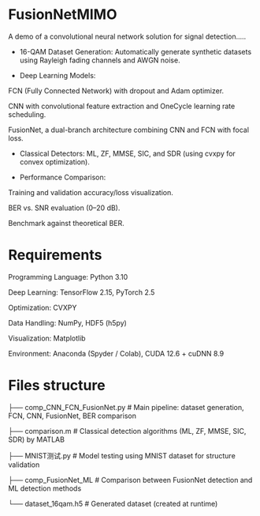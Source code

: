 # FusionNetMIMO
A demo of a convolutional neural network solution for signal detection.....

- 16-QAM Dataset Generation: Automatically generate synthetic datasets using Rayleigh fading channels and AWGN noise.

- Deep Learning Models:

FCN (Fully Connected Network) with dropout and Adam optimizer.

CNN with convolutional feature extraction and OneCycle learning rate scheduling.

FusionNet, a dual-branch architecture combining CNN and FCN with focal loss.

- Classical Detectors: ML, ZF, MMSE, SIC, and SDR (using cvxpy for convex optimization).

- Performance Comparison:

Training and validation accuracy/loss visualization.

BER vs. SNR evaluation (0–20 dB).

Benchmark against theoretical BER.

# Requirements
Programming Language: Python 3.10

Deep Learning: TensorFlow 2.15, PyTorch 2.5

Optimization: CVXPY

Data Handling: NumPy, HDF5 (h5py)

Visualization: Matplotlib

Environment: Anaconda (Spyder / Colab), CUDA 12.6 + cuDNN 8.9

# Files structure
├── comp_CNN_FCN_FusionNet.py      # Main pipeline: dataset generation, FCN, CNN, FusionNet, BER comparison

├── comparison.m                   # Classical detection algorithms (ML, ZF, MMSE, SIC, SDR) by MATLAB

├── MNIST测试.py                    # Model testing using MNIST dataset for structure validation

├── comp_FusionNet_ML              # Comparison between FusionNet detection and ML detection methods

└── dataset_16qam.h5               # Generated dataset (created at runtime)









